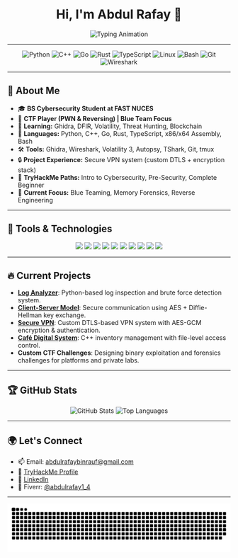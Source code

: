 <h1 align="center">Hi, I'm Abdul Rafay 👋</h1>

<p align="center">
  <img src="https://readme-typing-svg.herokuapp.com?font=Fira+Code&size=28&pause=1000&color=00F7FF&center=true&vCenter=true&width=530&lines=Cybersecurity+Student+%7C+FAST+NUCES;Blue+Team+%7C+DFIR+%7C+CTF+Player;PWN+%7C+Reverse+Engineer+%7C+Dev" alt="Typing Animation" />
</p>

---

<p align="center">
  <img src="https://cdn.jsdelivr.net/gh/devicons/devicon/icons/python/python-original.svg" height="40" width="40" alt="Python" />
  <img src="https://cdn.jsdelivr.net/gh/devicons/devicon/icons/cplusplus/cplusplus-original.svg" height="40" width="40" alt="C++" />
  <img src="https://cdn.jsdelivr.net/gh/devicons/devicon/icons/go/go-original.svg" height="40" width="40" alt="Go" />
  <img src="https://cdn.jsdelivr.net/gh/devicons/devicon/icons/rust/rust-plain.svg" height="40" width="40" alt="Rust" />
  <img src="https://cdn.jsdelivr.net/gh/devicons/devicon/icons/typescript/typescript-original.svg" height="40" width="40" alt="TypeScript" />
  <img src="https://cdn.jsdelivr.net/gh/devicons/devicon/icons/linux/linux-original.svg" height="40" width="40" alt="Linux" />
  <img src="https://cdn.jsdelivr.net/gh/devicons/devicon/icons/bash/bash-original.svg" height="40" width="40" alt="Bash" />
  <img src="https://cdn.jsdelivr.net/gh/devicons/devicon/icons/git/git-original.svg" height="40" width="40" alt="Git" />
  <img src="https://www.vectorlogo.zone/logos/wireshark/wireshark-icon.svg" height="40" width="40" alt="Wireshark" />
</p>

---

## 🌟 About Me

- 🎓 **BS Cybersecurity Student at FAST NUCES**
- 🔐 **CTF Player (PWN & Reversing) | Blue Team Focus**
- 🧠 **Learning:** Ghidra, DFIR, Volatility, Threat Hunting, Blockchain
- 🧰 **Languages:** Python, C++, Go, Rust, TypeScript, x86/x64 Assembly, Bash
- 🛠️ **Tools:** Ghidra, Wireshark, Volatility 3, Autopsy, TShark, Git, tmux
- 🔒 **Project Experience:** Secure VPN system (custom DTLS + encryption stack)
- 📘 **TryHackMe Paths:** Intro to Cybersecurity, Pre-Security, Complete Beginner
- 🎯 **Current Focus:** Blue Teaming, Memory Forensics, Reverse Engineering

---

## 🔧 Tools & Technologies

<p align="center">
  <img src="https://img.shields.io/badge/Linux-E34F26?style=for-the-badge&logo=linux&logoColor=white" />
  <img src="https://img.shields.io/badge/Python-3776AB?style=for-the-badge&logo=python&logoColor=white" />
  <img src="https://img.shields.io/badge/C++-00599C?style=for-the-badge&logo=c%2B%2B&logoColor=white" />
  <img src="https://img.shields.io/badge/Go-00ADD8?style=for-the-badge&logo=go&logoColor=white" />
  <img src="https://img.shields.io/badge/Rust-000000?style=for-the-badge&logo=rust&logoColor=white" />
  <img src="https://img.shields.io/badge/TypeScript-3178C6?style=for-the-badge&logo=typescript&logoColor=white" />
  <img src="https://img.shields.io/badge/Ghidra-FF5733?style=for-the-badge&logo=apache&logoColor=white" />
  <img src="https://img.shields.io/badge/Wireshark-006CA8?style=for-the-badge&logo=wireshark&logoColor=white" />
  <img src="https://img.shields.io/badge/Volatility3-222222?style=for-the-badge&logo=ghostery&logoColor=white" />
  <img src="https://img.shields.io/badge/TryHackMe-212121?style=for-the-badge&logo=tryhackme&logoColor=red" />
</p>

---

## 🔥 Current Projects

- [**Log Analyzer**](https://github.com/abdulrafay1-4/Log-Analyzer): Python-based log inspection and brute force detection system.
- [**Client-Server Model**](https://github.com/abdulrafay1-4/Client-Server-Model): Secure communication using AES + Diffie-Hellman key exchange.
- [**Secure VPN**](https://github.com/abdulrafay1-4/Secure-VPN): Custom DTLS-based VPN system with AES-GCM encryption & authentication.
- [**Café Digital System**](https://github.com/abdulrafay1-4/Cafe-Digital-System): C++ inventory management with file-level access control.
- **Custom CTF Challenges**: Designing binary exploitation and forensics challenges for platforms and private labs.

---

## 🏆 GitHub Stats

<p align="center">
  <img src="https://github-readme-stats.vercel.app/api?username=abdulrafay1-4&show_icons=true&theme=radical" alt="GitHub Stats" />
  <img src="https://github-readme-stats.vercel.app/api/top-langs/?username=abdulrafay1-4&layout=compact&theme=radical" alt="Top Languages" />
</p>

---

## 🌍 Let's Connect

- 📫 Email: [abdulrafaybinrauf@gmail.com](mailto:abdulrafaybinrauf@gmail.com)
- 🔗 [TryHackMe Profile](https://tryhackme.com/r/abdul.rafay44)
- 💼 [LinkedIn](https://www.linkedin.com/in/abdul-rafay44/)
- 🔨 Fiverr: [@abdulrafay1_4](https://www.fiverr.com/abdulrafay1_4)

---

<p align="center">
  <img src="https://raw.githubusercontent.com/Platane/snk/output/github-contribution-grid-snake.svg" alt="Contribution Snake" />
</p>
